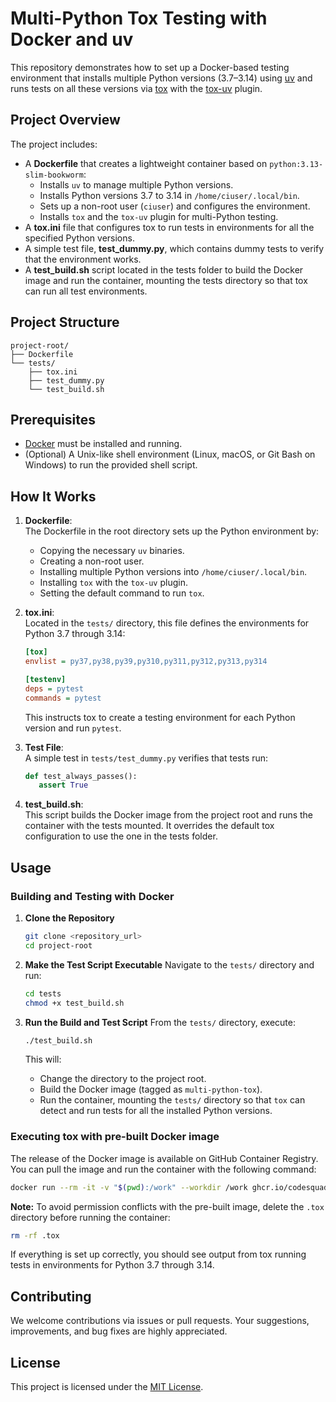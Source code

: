 # Multi-Python Tox Testing with Docker and uv

This repository demonstrates how to set up a Docker-based testing environment that installs multiple Python versions
(3.7–3.14) using [uv](https://github.com/astral-sh/uv) and runs tests on all these versions via
[tox](https://tox.readthedocs.io/) with the [tox-uv](https://github.com/astral-sh/uv) plugin.

## Project Overview

The project includes:

- A **Dockerfile** that creates a lightweight container based on `python:3.13-slim-bookworm`:
  - Installs `uv` to manage multiple Python versions.
  - Installs Python versions 3.7 to 3.14 in `/home/ciuser/.local/bin`.
  - Sets up a non-root user (`ciuser`) and configures the environment.
  - Installs `tox` and the `tox-uv` plugin for multi-Python testing.
- A **tox.ini** file that configures tox to run tests in environments for all the specified Python versions.
- A simple test file, **test_dummy.py**, which contains dummy tests to verify that the environment works.
- A **test_build.sh** script located in the tests folder to build the Docker image and run the container, mounting
  the tests directory so that tox can run all test environments.

## Project Structure

```plaintext
project-root/
├── Dockerfile
└── tests/
    ├── tox.ini
    ├── test_dummy.py
    └── test_build.sh
```

## Prerequisites

- [Docker](https://docs.docker.com/get-docker/) must be installed and running.
- (Optional) A Unix-like shell environment (Linux, macOS, or Git Bash on Windows) to run the provided shell script.

## How It Works

1. **Dockerfile**:  
   The Dockerfile in the root directory sets up the Python environment by:

   - Copying the necessary `uv` binaries.
   - Creating a non-root user.
   - Installing multiple Python versions into `/home/ciuser/.local/bin`.
   - Installing `tox` with the `tox-uv` plugin.
   - Setting the default command to run `tox`.

2. **tox.ini**:  
   Located in the `tests/` directory, this file defines the environments for Python 3.7 through 3.14:

   ```ini
   [tox]
   envlist = py37,py38,py39,py310,py311,py312,py313,py314

   [testenv]
   deps = pytest
   commands = pytest
   ```

   This instructs tox to create a testing environment for each Python version and run `pytest`.

3. **Test File**:  
   A simple test in `tests/test_dummy.py` verifies that tests run:

   ```python
   def test_always_passes():
      assert True
   ```

4. **test_build.sh**:  
   This script builds the Docker image from the project root and runs the container with the tests mounted. It overrides
   the default tox configuration to use the one in the tests folder.

## Usage

### Building and Testing with Docker

1. **Clone the Repository**

   ```bash
   git clone <repository_url>
   cd project-root
   ```

2. **Make the Test Script Executable**
   Navigate to the `tests/` directory and run:

   ```bash
   cd tests
   chmod +x test_build.sh
   ```

3. **Run the Build and Test Script**
   From the `tests/` directory, execute:

   ```bash
   ./test_build.sh
   ```

   This will:

   - Change the directory to the project root.
   - Build the Docker image (tagged as `multi-python-tox`).
   - Run the container, mounting the `tests/` directory so that `tox` can detect and run tests for all the installed Python versions.

### Executing tox with pre-built Docker image

The release of the Docker image is available on GitHub Container Registry. You can pull the image and run the container with the following command:

```bash
docker run --rm -it -v "$(pwd):/work" --workdir /work ghcr.io/codesquadnest/multi-python-tox:main
```

**Note:** To avoid permission conflicts with the pre-built image, delete the `.tox` directory before running the container:

```bash
rm -rf .tox
```

If everything is set up correctly, you should see output from tox running tests in environments for Python 3.7 through 3.14.

## Contributing

We welcome contributions via issues or pull requests. Your suggestions, improvements, and bug fixes are highly appreciated.

## License

This project is licensed under the [MIT License](LICENSE).
